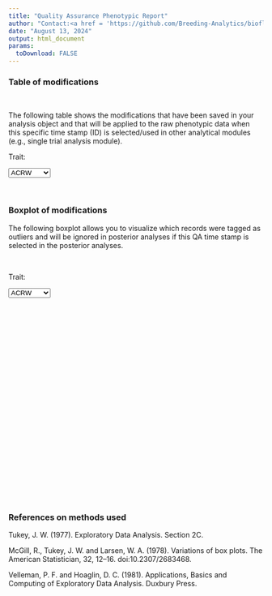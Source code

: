 ```yaml
---
title: "Quality Assurance Phenotypic Report"
author: "Contact:<a href = 'https://github.com/Breeding-Analytics/bioflow' target = '_blank'>Breeding Analytics Team, OneCGIAR</a> breedinganalytics@cgiar.org"
date: "August 13, 2024"  
output: html_document
params:
  toDownload: FALSE
---
```









### Table of modifications
<p>&nbsp;</p>

The following table shows the modifications that have been saved in your analysis object and that will be applied to the raw phenotypic data when this specific time stamp (ID) is selected/used in other analytical modules (e.g., single trial analysis module).

<!--html_preserve--><div class="form-group shiny-input-container">
<label class="control-label" id="qaRawApp_1-traitQa-label" for="qaRawApp_1-traitQa">Trait:</label>
<div>
<select id="qaRawApp_1-traitQa" class="shiny-input-select"><option value="ACRW" selected>ACRW</option>
<option value="BYTHAAJ">BYTHAAJ</option>
<option value="BIOM">BIOM</option>
<option value="BYTHA">BYTHA</option>
<option value="CYTHAAJ">CYTHAAJ</option>
<option value="CYTHA">CYTHA</option>
<option value="ca">ca</option>
<option value="fruc">fruc</option>
<option value="gluc">gluc</option>
<option value="fe">fe</option>
<option value="mg">mg</option>
<option value="malt">malt</option>
<option value="prot">prot</option>
<option value="bc">bc</option>
<option value="STAR">STAR</option>
<option value="sucr">sucr</option>
<option value="tc">tc</option>
<option value="zn">zn</option>
<option value="HI">HI</option>
<option value="NOCR">NOCR</option>
<option value="NCRPP">NCRPP</option>
<option value="NCRPSP">NCRPSP</option>
<option value="NOPH">NOPH</option>
<option value="NOPS">NOPS</option>
<option value="RF">RF</option>
<option value="DM">DM</option>
<option value="DMRYAJ">DMRYAJ</option>
<option value="DMRY">DMRY</option>
<option value="YPP">YPP</option>
<option value="YPSP">YPSP</option>
<option value="SHI">SHI</option>
<option value="FYTHAAJ">FYTHAAJ</option>
<option value="FYTHA">FYTHA</option>
<option value="TRWD">TRWD</option>
<option value="TRW">TRW</option>
<option value="RYTHAAJ">RYTHAAJ</option>
<option value="RYTHA">RYTHA</option>
<option value="VPP">VPP</option>
<option value="CRW">CRW</option>
<option value="VPSP">VPSP</option>
<option value="NCRW">NCRW</option>
<option value="VW">VW</option></select>
<script type="application/json" data-for="qaRawApp_1-traitQa" data-nonempty="">{"plugins":["selectize-plugin-a11y"]}</script>
</div>
</div><!--/html_preserve-->


<!--html_preserve--><div class="datatables html-widget html-widget-output shiny-report-size html-fill-item" id="qaRawApp_1-out32f5b4433b150683" style="width:100%;height:auto;"></div><!--/html_preserve-->



<p>&nbsp;</p>

### Boxplot of modifications

The following boxplot allows you to visualize which records were tagged as outliers and will be ignored in posterior analyses if this QA time stamp is selected in the posterior analyses.

<p>&nbsp;</p>

<!--html_preserve--><div class="form-group shiny-input-container">
<label class="control-label" id="qaRawApp_1-traitQaBox-label" for="qaRawApp_1-traitQaBox">Trait:</label>
<div>
<select id="qaRawApp_1-traitQaBox" class="shiny-input-select"><option value="ACRW" selected>ACRW</option>
<option value="BYTHAAJ">BYTHAAJ</option>
<option value="BIOM">BIOM</option>
<option value="BYTHA">BYTHA</option>
<option value="CYTHAAJ">CYTHAAJ</option>
<option value="CYTHA">CYTHA</option>
<option value="ca">ca</option>
<option value="fruc">fruc</option>
<option value="gluc">gluc</option>
<option value="fe">fe</option>
<option value="mg">mg</option>
<option value="malt">malt</option>
<option value="prot">prot</option>
<option value="bc">bc</option>
<option value="STAR">STAR</option>
<option value="sucr">sucr</option>
<option value="tc">tc</option>
<option value="zn">zn</option>
<option value="HI">HI</option>
<option value="NOCR">NOCR</option>
<option value="NCRPP">NCRPP</option>
<option value="NCRPSP">NCRPSP</option>
<option value="NOPH">NOPH</option>
<option value="NOPS">NOPS</option>
<option value="RF">RF</option>
<option value="DM">DM</option>
<option value="DMRYAJ">DMRYAJ</option>
<option value="DMRY">DMRY</option>
<option value="YPP">YPP</option>
<option value="YPSP">YPSP</option>
<option value="SHI">SHI</option>
<option value="FYTHAAJ">FYTHAAJ</option>
<option value="FYTHA">FYTHA</option>
<option value="TRWD">TRWD</option>
<option value="TRW">TRW</option>
<option value="RYTHAAJ">RYTHAAJ</option>
<option value="RYTHA">RYTHA</option>
<option value="VPP">VPP</option>
<option value="CRW">CRW</option>
<option value="VPSP">VPSP</option>
<option value="NCRW">NCRW</option>
<option value="VW">VW</option></select>
<script type="application/json" data-for="qaRawApp_1-traitQaBox" data-nonempty="">{"plugins":["selectize-plugin-a11y"]}</script>
</div>
</div><!--/html_preserve-->

<!--html_preserve--><div class="shiny-plot-output html-fill-item" id="qaRawApp_1-out3ce89a2b1168b02c" style="width:100%;height:400px;"></div><!--/html_preserve-->



### References on methods used

Tukey, J. W. (1977). Exploratory Data Analysis. Section 2C.

McGill, R., Tukey, J. W. and Larsen, W. A. (1978). Variations of box plots. The American Statistician, 32, 12–16. doi:10.2307/2683468.

Velleman, P. F. and Hoaglin, D. C. (1981). Applications, Basics and Computing of Exploratory Data Analysis. Duxbury Press.


<p>&nbsp;</p>





